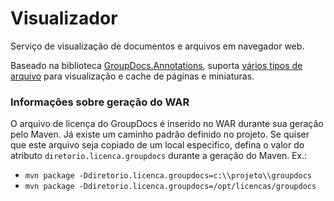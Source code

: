 # Visualizador

Serviço de visualização de documentos e arquivos em navegador web.

Baseado na biblioteca [GroupDocs.Annotations](http://www.groupdocs.com/java/document-annotation-library), suporta [vários tipos de arquivo](http://www.groupdocs.com/java/document-annotation-library/features) para visualização e cache de páginas e miniaturas.

### Informações sobre geração do WAR

O arquivo de licença do GroupDocs é inserido no WAR durante sua geração pelo Maven. Já existe um caminho padrão definido no projeto. Se quiser que este arquivo seja copiado de um local especifico, defina o valor do atributo `diretorio.licenca.groupdocs` durante a geração do Maven. Ex.:

* `mvn package -Ddiretorio.licenca.groupdocs=c:\\projeto\\groupdocs`
* `mvn package -Ddiretorio.licenca.groupdocs=/opt/licencas/groupdocs`